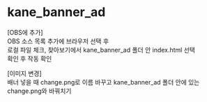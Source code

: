 # kane_banner_ad

[OBS에 추가]  
OBS 소스 목록 추가에 브라우저 선택 후  
로컬 파일 체크, 찾아보기에서 kane_banner_ad 폴더 안 index.html 선택  
확인 후 작동 확인  

[이미지 변경]  
배너 넣을 때 change.png로 이름 바꾸고 kane_banner_ad 폴더 안에 있는 change.png와 바꿔치기  
